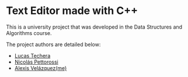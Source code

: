 # Text Editor made with C++

This is a university project that was developed in the Data Structures and Algorithms course.

The project authors are detailed below: 

- [Lucas Techera](https://github.com/ElPiche)
- [Nicolás Pettorossi](https://github.com/NicoPettorossi)
- [Alexis Velázquez(me)](https://github.com/Avelazquez97)